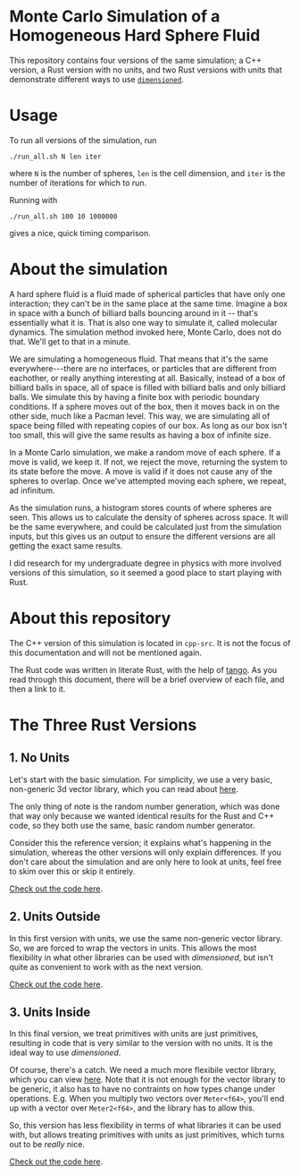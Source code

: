 # Monte Carlo Simulation of a Homogeneous Hard Sphere Fluid

This repository contains four versions of the same simulation; a C++ version, a Rust version with
no units, and two Rust versions with units that demonstrate different ways to use
[`dimensioned`](https://github.com/paholg/dimensioned/).

# Usage

To run all versions of the simulation, run

```
./run_all.sh N len iter
```

where `N` is the number of spheres, `len` is the cell dimension, and `iter` is the number of
iterations for which to run.

Running with

```
./run_all.sh 100 10 1000000
```

gives a nice, quick timing comparison.

# About the simulation

A hard sphere fluid is a fluid made of spherical particles that have only one interaction; they
can't be in the same place at the same time. Imagine a box in space with a bunch of billiard balls
bouncing around in it -- that's essentially what it is. That is also one way to simulate it, called
molecular dynamics. The simulation method invoked here, Monte Carlo, does not do that. We'll get to
that in a minute.

We are simulating a homogeneous fluid. That means that it's the same everywhere---there are no
interfaces, or particles that are different from eachother, or really anything interesting at
all. Basically, instead of a box of billiard balls in space, all of space is filled with billiard
balls and only billiard balls. We simulate this by having a finite box with periodic boundary
conditions. If a sphere moves out of the box, then it moves back in on the other side, much like a
Pacman level. This way, we are simulating all of space being filled with repeating copies of our
box. As long as our box isn't too small, this will give the same results as having a box of
infinite size.

In a Monte Carlo simulation, we make a random move of each sphere. If a move is valid, we keep
it. If not, we reject the move, returning the system to its state before the move. A move is valid
if it does not cause any of the spheres to overlap. Once we've attempted moving each sphere, we
repeat, ad infinitum.

As the simulation runs, a histogram stores counts of where spheres are seen. This allows us to
calculate the density of spheres across space. It will be the same everywhere, and could be
calculated just from the simulation inputs, but this gives us an output to ensure the different
versions are all getting the exact same results.

I did research for my undergraduate degree in physics with more involved versions of this
simulation, so it seemed a good place to start playing with Rust.

# About this repository

The C++ version of this simulation is located in `cpp-src`. It is not the focus of this
documentation and will not be mentioned again.

The Rust code was written in literate Rust, with the help of
[tango](https://github.com/pnkfelix/tango). As you read through this document, there will be a
brief overview of each file, and then a link to it.

# The Three Rust Versions

## 1. No Units

Let's start with the basic simulation. For simplicity, we use a very basic, non-generic 3d vector
library, which you can read about [here](src/vector3d.md).

The only thing of note is the random number generation, which was done that way only because we
wanted identical results for the Rust and C++ code, so they both use the same, basic random number
generator.

Consider this the reference version; it explains what's happening in the simulation, whereas the
other versions will only explain differences. If you don't care about the simulation and are only here to look at
units, feel free to skim over this or skip it entirely.

[Check out the code here](src/rust-no-units.md).

## 2. Units Outside

In this first version with units, we use the same non-generic vector library. So, we are forced to
wrap the vectors in units. This allows the most flexibility in what other libraries can be used
with *dimensioned*, but isn't quite as convenient to work with as the next version.

[Check out the code here](src/rust-units-outside.md).

## 3. Units Inside

In this final version, we treat primitives with units are just primitives, resulting in code that
is very similar to the version with no units. It is the ideal way to use *dimensioned*.

Of course, there's a catch. We need a much more flexibile vector library, which you can view
[here](src/vector3d_generic.md). Note that it is not enough for the vector library to be generic,
it also has to have no contraints on how types change under operations. E.g. When you multiply two
vectors over `Meter<f64>`, you'll end up with a vector over `Meter2<f64>`, and the library has to
allow this.

So, this version has less flexibility in terms of what libraries it can be used with, but allows
treating primitives with units as just primitives, which turns out to be *really* nice.

[Check out the code here](src/rust-units-inside.md).
